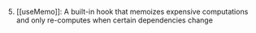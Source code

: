 5. [[useMemo]]: A built-in hook that memoizes expensive computations and only re-computes when certain dependencies change